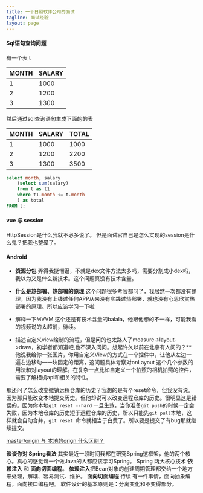 ```yaml
---
title: 一个日照软件公司的面试
tagline: 面试经验
layout: page
---
```


#### Sql语句查询问题
有一个表 t

|  MONTH  | SALARY  |
|--|--|
|  1|  1000|
|2|1200|
|3|1300|

然后通过sql查询语句生成下面的的表

MONTH | SALARY | TOTAL
------------ | ------------------|------
  1 | 1000| 1000
2 |1200| 2200|
3| 1300| 3500|



```sql
select month, salary
	(select sum(salary) 
	from t as t1
	where t1.month <= t.month
	) as total
FROM t;
```
#### vue 与 session

HttpSession是什么我就不必多说了。
但是面试官自己是怎么实现的session是什么鬼？把我也整晕了。

#### Android
* **资源分包** 弄得我挺懵逼，不就是dex文件方法太多吗，需要分割成小dex吗，我以为又是什么新技术。这个问题真没有技术含量。

* **什么是热部署、热部署的原理**
这个问题很多考官都问了，我居然一次都没有整理，因为我没有上线过任何APP从来没有实践过热部署，就也没有心思欣赏热部署的原理。所以应该学习一下啦


* 解释一下MVVM
这个还是有技术含量的balala，他跟他想的不一样，可能我看的视频说的太超前，待续。

* 描述自定义view绘制的流程，但是问的也太路人了measure->layout->draw，初学者都知道吧,也不深入问问。想起许久以前在北京有人问的？**他说我给你一张图片，你用自定义View的方式在一个控件中，让他从左边一遍右边移动一一块固定的距离，这问题具体考察对onLayout 这个几个参数的用法和对layout的理解。在复杂一点比如自定义一个拍照的相机拍照的控件，需要了解相机api和相关的特性。

那还问了怎么改变撤销远程仓库的历史？我想的是有个reset命令，但我没有说。因为那只能改变本地提交历史。但他却说可以改变远程仓库的历史。很明显这是错误的。因为你本地``git reset --hard`` 一旦生效，当你准备``git push``的时候一定会失败，因为本地仓库的历史短于远程仓库的历史，所以只能先``git pull``本地，这样就会自动合并，``git reset ``命令就相当于白费了。所以要是提交了有bug那就继续提交。

[master/origin 与 本地的orign 什么区别？](https://www.baidu.com)

**谈谈你对 Spring看法**
其实最近一段时间我都在研究Spring这框架，他的两个核心。真心的感觉每一个做Java的人都应该学习Spring。
Spring 两大核心技术 **依赖注入** 和 **面向切面编程**。
**依赖注入**把Bean对象的创建周期管理都交给一个地方来处理，解耦、容易测试、维护。
**面向切面编程** 待续
有一件事情，面向抽象编程，面向接口编程吧。
软件设计的基本原则是：分离变化和不变得部分。



